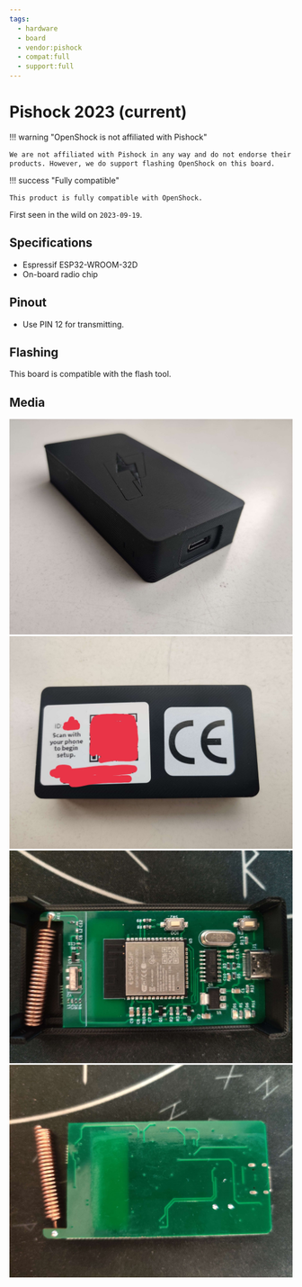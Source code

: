 ```yaml
---
tags:
  - hardware
  - board
  - vendor:pishock
  - compat:full
  - support:full
---
```


# Pishock 2023 (current)

!!! warning "OpenShock is not affiliated with Pishock"

    We are not affiliated with Pishock in any way and do not endorse their products. However, we do support flashing OpenShock on this board.

!!! success "Fully compatible"

    This product is fully compatible with OpenShock.

First seen in the wild on `2023-09-19`.

## Specifications
- Espressif ESP32-WROOM-32D
- On-board radio chip

## Pinout
- Use PIN 12 for transmitting.

## Flashing

This board is compatible with the flash tool.

## Media

![Pishock Custom PCB v1 - Case](../../../static/boards/pishock-custom-v1/case.jpg)
![Pishock Custom PCB v1 - Case back](../../../static/boards/pishock-custom-v1/case-back.jpg)
![Pishock Custom PCB v1 - PCB Front](../../../static/boards/pishock-custom-v1/pcb-front.jpg)
![Pishock Custom PCB v1 - PCB Back](../../../static/boards/pishock-custom-v1/pcb-back.jpg)